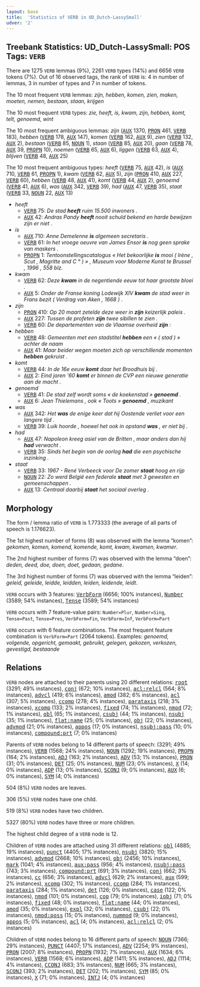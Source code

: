 ```yaml
---
layout: base
title:  'Statistics of VERB in UD_Dutch-LassySmall'
udver: '2'
---
```


## Treebank Statistics: UD_Dutch-LassySmall: POS Tags: `VERB`

There are 1275 `VERB` lemmas (9%), 2261 `VERB` types (14%) and 6656 `VERB` tokens (7%).
Out of 16 observed tags, the rank of `VERB` is: 4 in number of lemmas, 3 in number of types and 7 in number of tokens.

The 10 most frequent `VERB` lemmas: <em>zijn, hebben, komen, zien, maken, moeten, nemen, bestaan, staan, krijgen</em>

The 10 most frequent `VERB` types:  <em>zie, heeft, is, kwam, zijn, hebben, komt, telt, genoemd, wint</em>

The 10 most frequent ambiguous lemmas: <em>zijn</em> (<tt><a href="nl_lassysmall-pos-AUX.html">AUX</a></tt> 1370, <tt><a href="nl_lassysmall-pos-PRON.html">PRON</a></tt> 461, <tt><a href="nl_lassysmall-pos-VERB.html">VERB</a></tt> 183), <em>hebben</em> (<tt><a href="nl_lassysmall-pos-VERB.html">VERB</a></tt> 178, <tt><a href="nl_lassysmall-pos-AUX.html">AUX</a></tt> 147), <em>komen</em> (<tt><a href="nl_lassysmall-pos-VERB.html">VERB</a></tt> 162, <tt><a href="nl_lassysmall-pos-AUX.html">AUX</a></tt> 9), <em>zien</em> (<tt><a href="nl_lassysmall-pos-VERB.html">VERB</a></tt> 132, <tt><a href="nl_lassysmall-pos-AUX.html">AUX</a></tt> 2), <em>bestaan</em> (<tt><a href="nl_lassysmall-pos-VERB.html">VERB</a></tt> 85, <tt><a href="nl_lassysmall-pos-NOUN.html">NOUN</a></tt> 1), <em>staan</em> (<tt><a href="nl_lassysmall-pos-VERB.html">VERB</a></tt> 85, <tt><a href="nl_lassysmall-pos-AUX.html">AUX</a></tt> 20), <em>gaan</em> (<tt><a href="nl_lassysmall-pos-VERB.html">VERB</a></tt> 78, <tt><a href="nl_lassysmall-pos-AUX.html">AUX</a></tt> 39, <tt><a href="nl_lassysmall-pos-PROPN.html">PROPN</a></tt> 10), <em>noemen</em> (<tt><a href="nl_lassysmall-pos-VERB.html">VERB</a></tt> 65, <tt><a href="nl_lassysmall-pos-AUX.html">AUX</a></tt> 6), <em>liggen</em> (<tt><a href="nl_lassysmall-pos-VERB.html">VERB</a></tt> 63, <tt><a href="nl_lassysmall-pos-AUX.html">AUX</a></tt> 4), <em>blijven</em> (<tt><a href="nl_lassysmall-pos-VERB.html">VERB</a></tt> 48, <tt><a href="nl_lassysmall-pos-AUX.html">AUX</a></tt> 25)

The 10 most frequent ambiguous types:  <em>heeft</em> (<tt><a href="nl_lassysmall-pos-VERB.html">VERB</a></tt> 75, <tt><a href="nl_lassysmall-pos-AUX.html">AUX</a></tt> 42), <em>is</em> (<tt><a href="nl_lassysmall-pos-AUX.html">AUX</a></tt> 710, <tt><a href="nl_lassysmall-pos-VERB.html">VERB</a></tt> 61, <tt><a href="nl_lassysmall-pos-PROPN.html">PROPN</a></tt> 1), <em>kwam</em> (<tt><a href="nl_lassysmall-pos-VERB.html">VERB</a></tt> 62, <tt><a href="nl_lassysmall-pos-AUX.html">AUX</a></tt> 5), <em>zijn</em> (<tt><a href="nl_lassysmall-pos-PRON.html">PRON</a></tt> 410, <tt><a href="nl_lassysmall-pos-AUX.html">AUX</a></tt> 227, <tt><a href="nl_lassysmall-pos-VERB.html">VERB</a></tt> 60), <em>hebben</em> (<tt><a href="nl_lassysmall-pos-VERB.html">VERB</a></tt> 48, <tt><a href="nl_lassysmall-pos-AUX.html">AUX</a></tt> 41), <em>komt</em> (<tt><a href="nl_lassysmall-pos-VERB.html">VERB</a></tt> 44, <tt><a href="nl_lassysmall-pos-AUX.html">AUX</a></tt> 2), <em>genoemd</em> (<tt><a href="nl_lassysmall-pos-VERB.html">VERB</a></tt> 41, <tt><a href="nl_lassysmall-pos-AUX.html">AUX</a></tt> 6), <em>was</em> (<tt><a href="nl_lassysmall-pos-AUX.html">AUX</a></tt> 342, <tt><a href="nl_lassysmall-pos-VERB.html">VERB</a></tt> 39), <em>had</em> (<tt><a href="nl_lassysmall-pos-AUX.html">AUX</a></tt> 47, <tt><a href="nl_lassysmall-pos-VERB.html">VERB</a></tt> 35), <em>staat</em> (<tt><a href="nl_lassysmall-pos-VERB.html">VERB</a></tt> 33, <tt><a href="nl_lassysmall-pos-NOUN.html">NOUN</a></tt> 22, <tt><a href="nl_lassysmall-pos-AUX.html">AUX</a></tt> 13)


* <em>heeft</em>
  * <tt><a href="nl_lassysmall-pos-VERB.html">VERB</a></tt> 75: <em>De stad <b>heeft</b> ruim 15.500 inwoners .</em>
  * <tt><a href="nl_lassysmall-pos-AUX.html">AUX</a></tt> 42: <em>Andras Pandy <b>heeft</b> nooit schuld bekend en harde bewijzen zijn er niet .</em>
* <em>is</em>
  * <tt><a href="nl_lassysmall-pos-AUX.html">AUX</a></tt> 710: <em>Anne Demelenne <b>is</b> algemeen secretaris .</em>
  * <tt><a href="nl_lassysmall-pos-VERB.html">VERB</a></tt> 61: <em>In het vroege oeuvre van James Ensor <b>is</b> nog geen sprake van maskers .</em>
  * <tt><a href="nl_lassysmall-pos-PROPN.html">PROPN</a></tt> 1: <em>Tentoonstellingscatalogus « Het bekoorlijke <b>is</b> mooi ( Irène , Scut , Magritte and C ° ) » , Museum voor Moderne Kunst te Brussel , 1996 , 558 blz.</em>
* <em>kwam</em>
  * <tt><a href="nl_lassysmall-pos-VERB.html">VERB</a></tt> 62: <em>Deze <b>kwam</b> in de negentiende eeuw tot haar grootste bloei .</em>
  * <tt><a href="nl_lassysmall-pos-AUX.html">AUX</a></tt> 5: <em>Onder de Franse koning Lodewijk XIV <b>kwam</b> de stad weer in Frans bezit ( Verdrag van Aken , 1668 ) .</em>
* <em>zijn</em>
  * <tt><a href="nl_lassysmall-pos-PRON.html">PRON</a></tt> 410: <em>Op 20 maart zetelde deze weer in <b>zijn</b> keizerlijk paleis .</em>
  * <tt><a href="nl_lassysmall-pos-AUX.html">AUX</a></tt> 227: <em>Tussen de profeten <b>zijn</b> twee sibillen te zien .</em>
  * <tt><a href="nl_lassysmall-pos-VERB.html">VERB</a></tt> 60: <em>De departementen van de Vlaamse overheid <b>zijn</b> :</em>
* <em>hebben</em>
  * <tt><a href="nl_lassysmall-pos-VERB.html">VERB</a></tt> 48: <em>Gemeenten met een stadstitel <b>hebben</b> een « ( stad ) » achter de naam</em>
  * <tt><a href="nl_lassysmall-pos-AUX.html">AUX</a></tt> 41: <em>Maar beider wegen moeten zich op verschillende momenten <b>hebben</b> gekruist .</em>
* <em>komt</em>
  * <tt><a href="nl_lassysmall-pos-VERB.html">VERB</a></tt> 44: <em>In de 16e eeuw <b>komt</b> daar het Broodhuis bij .</em>
  * <tt><a href="nl_lassysmall-pos-AUX.html">AUX</a></tt> 2: <em>Eind jaren '60 <b>komt</b> er binnen de CVP een nieuwe generatie aan de macht .</em>
* <em>genoemd</em>
  * <tt><a href="nl_lassysmall-pos-VERB.html">VERB</a></tt> 41: <em>De stad zelf wordt soms « de koekenstad » <b>genoemd</b> .</em>
  * <tt><a href="nl_lassysmall-pos-AUX.html">AUX</a></tt> 6: <em>Jean Thielemans , ook « Toots » <b>genoemd</b> , muzikant</em>
* <em>was</em>
  * <tt><a href="nl_lassysmall-pos-AUX.html">AUX</a></tt> 342: <em>Het <b>was</b> de enige keer dat hij Oostende verliet voor een langere tijd .</em>
  * <tt><a href="nl_lassysmall-pos-VERB.html">VERB</a></tt> 39: <em>Luik hoorde , hoewel het ook in opstand <b>was</b> , er niet bij .</em>
* <em>had</em>
  * <tt><a href="nl_lassysmall-pos-AUX.html">AUX</a></tt> 47: <em>Napoleon kreeg asiel van de Britten , maar anders dan hij <b>had</b> verwacht .</em>
  * <tt><a href="nl_lassysmall-pos-VERB.html">VERB</a></tt> 35: <em>Sinds het begin van de oorlog <b>had</b> die een psychische inzinking .</em>
* <em>staat</em>
  * <tt><a href="nl_lassysmall-pos-VERB.html">VERB</a></tt> 33: <em>1967 - René Verbeeck voor De zomer <b>staat</b> hoog en rijp</em>
  * <tt><a href="nl_lassysmall-pos-NOUN.html">NOUN</a></tt> 22: <em>Zo werd België een federale <b>staat</b> met 3 gewesten en gemeenschappen .</em>
  * <tt><a href="nl_lassysmall-pos-AUX.html">AUX</a></tt> 13: <em>Centraal daarbij <b>staat</b> het sociaal overleg .</em>

## Morphology

The form / lemma ratio of `VERB` is 1.773333 (the average of all parts of speech is 1.176623).

The 1st highest number of forms (8) was observed with the lemma “komen”: <em>gekomen, komen, komend, komende, komt, kwam, kwamen, kwamer</em>.

The 2nd highest number of forms (7) was observed with the lemma “doen”: <em>deden, deed, doe, doen, doet, gedaan, gedane</em>.

The 3rd highest number of forms (7) was observed with the lemma “leiden”: <em>geleid, geleide, leidde, leidden, leiden, leidende, leidt</em>.

`VERB` occurs with 3 features: <tt><a href="nl_lassysmall-feat-VerbForm.html">VerbForm</a></tt> (6656; 100% instances), <tt><a href="nl_lassysmall-feat-Number.html">Number</a></tt> (3589; 54% instances), <tt><a href="nl_lassysmall-feat-Tense.html">Tense</a></tt> (3589; 54% instances)

`VERB` occurs with 7 feature-value pairs: `Number=Plur`, `Number=Sing`, `Tense=Past`, `Tense=Pres`, `VerbForm=Fin`, `VerbForm=Inf`, `VerbForm=Part`

`VERB` occurs with 6 feature combinations.
The most frequent feature combination is `VerbForm=Part` (2064 tokens).
Examples: <em>genoemd, volgende, opgericht, gemaakt, gebruikt, gelegen, gekozen, verkozen, gevestigd, bestaande</em>


## Relations

`VERB` nodes are attached to their parents using 20 different relations: <tt><a href="nl_lassysmall-dep-root.html">root</a></tt> (3291; 49% instances), <tt><a href="nl_lassysmall-dep-conj.html">conj</a></tt> (672; 10% instances), <tt><a href="nl_lassysmall-dep-acl-relcl.html">acl:relcl</a></tt> (564; 8% instances), <tt><a href="nl_lassysmall-dep-advcl.html">advcl</a></tt> (419; 6% instances), <tt><a href="nl_lassysmall-dep-amod.html">amod</a></tt> (382; 6% instances), <tt><a href="nl_lassysmall-dep-acl.html">acl</a></tt> (307; 5% instances), <tt><a href="nl_lassysmall-dep-ccomp.html">ccomp</a></tt> (278; 4% instances), <tt><a href="nl_lassysmall-dep-parataxis.html">parataxis</a></tt> (218; 3% instances), <tt><a href="nl_lassysmall-dep-xcomp.html">xcomp</a></tt> (133; 2% instances), <tt><a href="nl_lassysmall-dep-fixed.html">fixed</a></tt> (74; 1% instances), <tt><a href="nl_lassysmall-dep-nmod.html">nmod</a></tt> (72; 1% instances), <tt><a href="nl_lassysmall-dep-obl.html">obl</a></tt> (65; 1% instances), <tt><a href="nl_lassysmall-dep-csubj.html">csubj</a></tt> (44; 1% instances), <tt><a href="nl_lassysmall-dep-nsubj.html">nsubj</a></tt> (35; 1% instances), <tt><a href="nl_lassysmall-dep-flat-name.html">flat:name</a></tt> (25; 0% instances), <tt><a href="nl_lassysmall-dep-obj.html">obj</a></tt> (22; 0% instances), <tt><a href="nl_lassysmall-dep-advmod.html">advmod</a></tt> (21; 0% instances), <tt><a href="nl_lassysmall-dep-appos.html">appos</a></tt> (17; 0% instances), <tt><a href="nl_lassysmall-dep-nsubj-pass.html">nsubj:pass</a></tt> (10; 0% instances), <tt><a href="nl_lassysmall-dep-compound-prt.html">compound:prt</a></tt> (7; 0% instances)

Parents of `VERB` nodes belong to 14 different parts of speech:  (3291; 49% instances), <tt><a href="nl_lassysmall-pos-VERB.html">VERB</a></tt> (1568; 24% instances), <tt><a href="nl_lassysmall-pos-NOUN.html">NOUN</a></tt> (1292; 19% instances), <tt><a href="nl_lassysmall-pos-PROPN.html">PROPN</a></tt> (164; 2% instances), <tt><a href="nl_lassysmall-pos-ADJ.html">ADJ</a></tt> (163; 2% instances), <tt><a href="nl_lassysmall-pos-ADV.html">ADV</a></tt> (53; 1% instances), <tt><a href="nl_lassysmall-pos-PRON.html">PRON</a></tt> (31; 0% instances), <tt><a href="nl_lassysmall-pos-DET.html">DET</a></tt> (25; 0% instances), <tt><a href="nl_lassysmall-pos-NUM.html">NUM</a></tt> (23; 0% instances), <tt><a href="nl_lassysmall-pos-X.html">X</a></tt> (14; 0% instances), <tt><a href="nl_lassysmall-pos-ADP.html">ADP</a></tt> (13; 0% instances), <tt><a href="nl_lassysmall-pos-SCONJ.html">SCONJ</a></tt> (9; 0% instances), <tt><a href="nl_lassysmall-pos-AUX.html">AUX</a></tt> (6; 0% instances), <tt><a href="nl_lassysmall-pos-SYM.html">SYM</a></tt> (4; 0% instances)

504 (8%) `VERB` nodes are leaves.

306 (5%) `VERB` nodes have one child.

519 (8%) `VERB` nodes have two children.

5327 (80%) `VERB` nodes have three or more children.

The highest child degree of a `VERB` node is 12.

Children of `VERB` nodes are attached using 31 different relations: <tt><a href="nl_lassysmall-dep-obl.html">obl</a></tt> (4885; 19% instances), <tt><a href="nl_lassysmall-dep-punct.html">punct</a></tt> (4405; 17% instances), <tt><a href="nl_lassysmall-dep-nsubj.html">nsubj</a></tt> (3820; 15% instances), <tt><a href="nl_lassysmall-dep-advmod.html">advmod</a></tt> (2668; 10% instances), <tt><a href="nl_lassysmall-dep-obj.html">obj</a></tt> (2456; 10% instances), <tt><a href="nl_lassysmall-dep-mark.html">mark</a></tt> (1041; 4% instances), <tt><a href="nl_lassysmall-dep-aux-pass.html">aux:pass</a></tt> (956; 4% instances), <tt><a href="nl_lassysmall-dep-nsubj-pass.html">nsubj:pass</a></tt> (743; 3% instances), <tt><a href="nl_lassysmall-dep-compound-prt.html">compound:prt</a></tt> (691; 3% instances), <tt><a href="nl_lassysmall-dep-conj.html">conj</a></tt> (662; 3% instances), <tt><a href="nl_lassysmall-dep-cc.html">cc</a></tt> (656; 3% instances), <tt><a href="nl_lassysmall-dep-advcl.html">advcl</a></tt> (629; 2% instances), <tt><a href="nl_lassysmall-dep-aux.html">aux</a></tt> (599; 2% instances), <tt><a href="nl_lassysmall-dep-xcomp.html">xcomp</a></tt> (302; 1% instances), <tt><a href="nl_lassysmall-dep-ccomp.html">ccomp</a></tt> (284; 1% instances), <tt><a href="nl_lassysmall-dep-parataxis.html">parataxis</a></tt> (284; 1% instances), <tt><a href="nl_lassysmall-dep-det.html">det</a></tt> (126; 0% instances), <tt><a href="nl_lassysmall-dep-case.html">case</a></tt> (122; 0% instances), <tt><a href="nl_lassysmall-dep-nmod.html">nmod</a></tt> (101; 0% instances), <tt><a href="nl_lassysmall-dep-cop.html">cop</a></tt> (79; 0% instances), <tt><a href="nl_lassysmall-dep-iobj.html">iobj</a></tt> (71; 0% instances), <tt><a href="nl_lassysmall-dep-fixed.html">fixed</a></tt> (48; 0% instances), <tt><a href="nl_lassysmall-dep-flat-name.html">flat:name</a></tt> (44; 0% instances), <tt><a href="nl_lassysmall-dep-amod.html">amod</a></tt> (35; 0% instances), <tt><a href="nl_lassysmall-dep-expl.html">expl</a></tt> (32; 0% instances), <tt><a href="nl_lassysmall-dep-csubj.html">csubj</a></tt> (22; 0% instances), <tt><a href="nl_lassysmall-dep-nmod-poss.html">nmod:poss</a></tt> (15; 0% instances), <tt><a href="nl_lassysmall-dep-nummod.html">nummod</a></tt> (9; 0% instances), <tt><a href="nl_lassysmall-dep-appos.html">appos</a></tt> (5; 0% instances), <tt><a href="nl_lassysmall-dep-acl.html">acl</a></tt> (4; 0% instances), <tt><a href="nl_lassysmall-dep-acl-relcl.html">acl:relcl</a></tt> (2; 0% instances)

Children of `VERB` nodes belong to 16 different parts of speech: <tt><a href="nl_lassysmall-pos-NOUN.html">NOUN</a></tt> (7366; 29% instances), <tt><a href="nl_lassysmall-pos-PUNCT.html">PUNCT</a></tt> (4407; 17% instances), <tt><a href="nl_lassysmall-pos-ADV.html">ADV</a></tt> (2254; 9% instances), <tt><a href="nl_lassysmall-pos-PRON.html">PRON</a></tt> (2007; 8% instances), <tt><a href="nl_lassysmall-pos-PROPN.html">PROPN</a></tt> (1932; 7% instances), <tt><a href="nl_lassysmall-pos-AUX.html">AUX</a></tt> (1634; 6% instances), <tt><a href="nl_lassysmall-pos-VERB.html">VERB</a></tt> (1568; 6% instances), <tt><a href="nl_lassysmall-pos-ADP.html">ADP</a></tt> (1411; 5% instances), <tt><a href="nl_lassysmall-pos-ADJ.html">ADJ</a></tt> (1114; 4% instances), <tt><a href="nl_lassysmall-pos-CCONJ.html">CCONJ</a></tt> (683; 3% instances), <tt><a href="nl_lassysmall-pos-NUM.html">NUM</a></tt> (665; 3% instances), <tt><a href="nl_lassysmall-pos-SCONJ.html">SCONJ</a></tt> (393; 2% instances), <tt><a href="nl_lassysmall-pos-DET.html">DET</a></tt> (202; 1% instances), <tt><a href="nl_lassysmall-pos-SYM.html">SYM</a></tt> (85; 0% instances), <tt><a href="nl_lassysmall-pos-X.html">X</a></tt> (71; 0% instances), <tt><a href="nl_lassysmall-pos-INTJ.html">INTJ</a></tt> (4; 0% instances)

